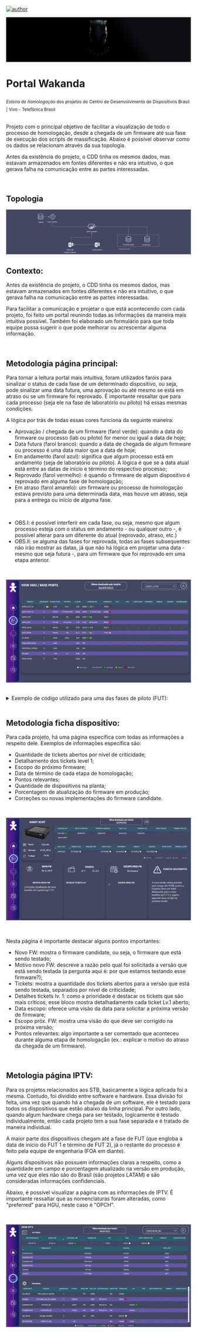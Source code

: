 [![author](https://img.shields.io/badge/author-gabrielfreitas-purple.svg)](https://www.linkedin.com/in/gabrielsfreitas/)

<p align="center">
  <img src="banner.png" >
</p>

# Portal Wakanda
<sub>*Esteira de homologação* dos projetos do Centro de Desenvolvimento de Dispositivos Brasil | Vivo - Telefônica Brasil</sub>

<br/>
Projeto com o principal objetivo de facilitar a visualização de todo o processo de homologação, desde a chegada de um firmware até sua fase de execução dos scripts de massificação. Abaixo é possível observar como os dados se relacionam através da sua topologia.

Antes da existência do projeto, o CDD tinha os mesmos dados, mas estavam armazenados em fontes diferentes e não era intuitivo, o que gerava falha na comunicação entre as partes interessadas.

<br/>

## Topologia
<p align="center">
  <img src="topologia.png" >
</p>

## Contexto:
Antes da existência do projeto, o CDD tinha os mesmos dados, mas estavam armazenados em fontes diferentes e não era intuitivo, o que gerava falha na comunicação entre as partes interessadas.

Para facilitar a comunicação e projetar o que está acontecendo com cada projeto, foi feito um portal reunindo todas as informações da maneira mais intuitiva possível. Também foi elaborado um formulário para que toda equipe possa sugerir o que pode melhorar ou acrescentar alguma informação.

<br/>

## Metodologia página principal:

Para tornar a leitura portal mais intuitiva, foram utilizados faróis para sinalizar o status de cada fase de um determinado dispositivo, ou seja, pode sinalizar uma data futura, uma aprovação ou até mesmo se está em atraso ou se um firmware foi reprovado. É importante ressaltar que para cada processo (seja ele na fase de laboratório ou piloto) há essas mesmas condições.

A lógica por trás de todas essas cores funciona da seguinte maneira:
* Aprovação / chegada de um firmware (farol verde): quando a data do firmware ou processo (lab ou piloto) for menor ou igual a data de hoje;
* Data futura (farol branco): quando a data de chegada de algum firmware ou processo é uma data maior que a data de hoje;
* Em andamento (farol azul): significa que algum processo está em andamento (seja de laboratório ou piloto). A lógica é que se a data atual está entre as datas de início e término do respectivo processo;
* Reprovado (farol vermelho): é quando o firmware de algum dispositivo é reprovado em alguma fase de homologação;
* Em atraso (farol amarelo): um firmware ou processo de homologação estava previsto para uma determinada data, mas houve um atraso, seja para a entrega ou início de alguma fase.

<br/>

* OBS.I: é possível interferir em cada fase, ou seja, mesmo que algum processo esteja com o status em andamento - ou qualquer outro -, é possível alterar para um diferente do atual (reprovado, atraso, etc.)
* OBS.II: se alguma das fases for reprovada, todas as fases subsequentes não irão mostrar as datas, já que não há lógica em projetar uma data - mesmo que seja futura -, para um firmware que foi reprovado em uma etapa anterior.

<br/>
<p align="center">
  <img src="view_hgu.png" >
</p>

<br/>
<details><summary>Exemplo de código utilizado para uma das fases de piloto (FUT):</summary>
<p>

  ```
COND_IFUT = 
var DataHoje = TODAY()
var DataInicioFUT = MAX('Principal'[INICIO_FUT])
var DataTerminoFUT = MAX('Principal'[TERMINO_FUT])
var AtrasoFUT = MAX(Principal[ATRASO_FUT])
var AprovadoFUT = MAX(Principal[APROVADO_FUT])
var AprovadoHomolog = MAX(Principal[APROVADO_HOMOLOG])

var RESULTADO = 
    SWITCH(TRUE(),
    AprovadoHomolog = 1, "-",

    AtrasoFUT = 2, UPPER(FORMAT(DataInicioFUT, "DDMMM")) & "  " & "🟡", //está em atraso
    AprovadoFUT = 1 && AprovadoFUT <> BLANK(), UPPER(FORMAT(DataInicioFUT, "DDMMM")) & "  " & "🔴", //está reprovado
    DataInicioFUT <= DataHoje && DataHoje <= DataTerminoFUT, UPPER(FORMAT(DataInicioFUT, "DDMMM")) & "  " & "🔵", // homologação está em andamento
    DataTerminoFUT < DataHoje && DataTerminoFUT <> BLANK(), UPPER(FORMAT(DataInicioFUT, "DDMMM")) & "  " & "🟢", // FUT concluído
    DataInicioFUT > DataHoje, UPPER(FORMAT(DataInicioFUT, "DDMMM")) & "  " & "⚪", // é uma data futura

    ISBLANK(DataInicioFUT), "-" // se termino FUT não for preenchido
    )
    return RESULTADO
```
  
</p>
</details>
<br/>

## Metodologia ficha dispositivo:
Para cada projeto, há uma página específica com todas as informações a respeito dele. Exemplos de informações específica são:
* Quantidade de tickets abertos por nível de criticidade;
* Detalhamento dos tickets level 1;
* Escopo do próximo firmware;
* Data de término de cada etapa de homologação;
* Pontos relevantes;
* Quantidade de dispositivos na planta;
* Porcentagem de atualização do firmware em produção;
* Correções ou novas implementações do firmware candidate.

<br/>

<p align="center">
  <img src="view_projeto.png" >
</p>

<br/>

Nesta página é importante destacar alguns pontos importantes:
* Novo FW: mostra o firmware candidate, ou seja, o firmware que está sendo testado;
* Motivo novo FW: descreve a razão pelo qual foi solicitada a versão que está sendo testada (a pergunta aqui é: por que estamos testando esse firmware?);
* Tickets: mostra a quantidade dos tickets abertos para a versão que está sendo testada, separados por nível de criticidade;
* Detalhes tickets lv. 1: como a prioridade é destacar os tickets que são mais críticos, esse bloco mostra detalhadamente cada ticket Lv.1 aberto;
* Data escopo: oferece uma visão da data para solicitar a próxima versão de firmware;
* Escopo próx. FW: mostra uma visão do que deve ser corrigido na próxima versão;
* Pontos relevantes: algo importante a ser comentado que aconteceu durante alguma etapa de homologação (ex.: explicar o motivo do atraso da chegada de um firmware).

<br/>

## Metologia página IPTV:
Para os projetos relacionados aos STB, basicamente a lógica aplicada foi a mesma. Contudo, foi dividido entre software e hardware. Essa divisão foi feita, uma vez que quando há a chegada de um software, ele é testado para todos os dispositivos que estão abaixo da linha principal. Por outro lado, quando algum hardware chega para ser testado, logicamente é testado individualmente, então cada projeto tem a sua fase separada e é tratado de maneira individual.

A maior parte dos dispositivos chegam até a fase de FUT (que engloba a data de início do FUT 1 e término de FUT 2), já o restante do processo é feito pela equipe de engenharia (FOA em diante).

Alguns dispositivos não possuem informações claras a respeito, como a quantidade em campo e porcentagem atualizado na versão em produção, uma vez que eles não são do Brasil (são projetos LATAM) e são consideradas informações confidenciais.

Abaixo, é possível visualizar a página com as informações de IPTV. É importante ressaltar que as nomenclaturas foram alteradas, como "preferred" para HGU, neste caso é "OPCH".


<br/>

<p align="center">
  <img src="view_iptv.png" >
</p>

<br/>

